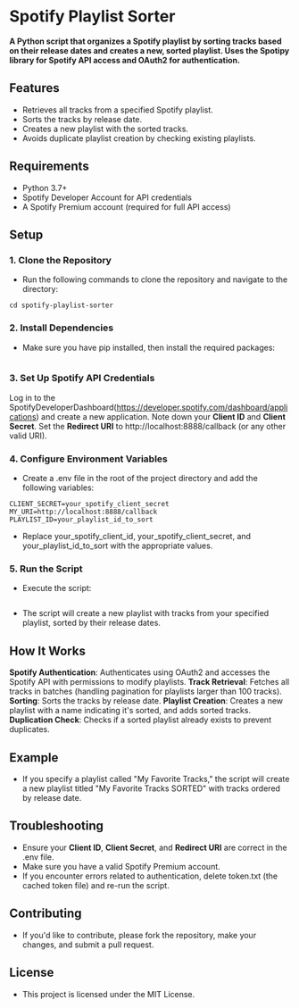 # Spotify Playlist Sorter

**A Python script that organizes a Spotify playlist by sorting tracks based on their release dates and creates a new, sorted playlist. Uses the Spotipy library for Spotify API access and OAuth2 for authentication.**

## Features

- Retrieves all tracks from a specified Spotify playlist.
- Sorts the tracks by release date.
- Creates a new playlist with the sorted tracks.
- Avoids duplicate playlist creation by checking existing playlists.

## Requirements

- Python 3.7+
- Spotify Developer Account for API credentials
- A Spotify Premium account (required for full API access)

## Setup

### 1. Clone the Repository

- Run the following commands to clone the repository and navigate to the directory:

``` git clone https://github.com/your-username/spotify-playlist-sorter.git
cd spotify-playlist-sorter
```

### 2. Install Dependencies

- Make sure you have pip installed, then install the required packages:

``` pip install spotipy python-dotenv
```

### 3. Set Up Spotify API Credentials

Log in to the SpotifyDeveloperDashboard(https://developer.spotify.com/dashboard/applications) and create a new application.
Note down your **Client ID** and **Client Secret**.
Set the **Redirect URI** to http://localhost:8888/callback (or any other valid URI).
### 4. Configure Environment Variables

- Create a .env file in the root of the project directory and add the following variables:

``` CLIENT_ID=your_spotify_client_id
CLIENT_SECRET=your_spotify_client_secret
MY_URI=http://localhost:8888/callback
PLAYLIST_ID=your_playlist_id_to_sort
```

- Replace your_spotify_client_id, your_spotify_client_secret, and your_playlist_id_to_sort with the appropriate values.

### 5. Run the Script

- Execute the script:

``` python main.py
```

- The script will create a new playlist with tracks from your specified playlist, sorted by their release dates.

## How It Works

**Spotify Authentication**: Authenticates using OAuth2 and accesses the Spotify API with permissions to modify playlists.
**Track Retrieval**: Fetches all tracks in batches (handling pagination for playlists larger than 100 tracks).
**Sorting**: Sorts the tracks by release date.
**Playlist Creation**: Creates a new playlist with a name indicating it's sorted, and adds sorted tracks.
**Duplication Check**: Checks if a sorted playlist already exists to prevent duplicates.
## Example

- If you specify a playlist called "My Favorite Tracks," the script will create a new playlist titled "My Favorite Tracks SORTED" with tracks ordered by release date.

## Troubleshooting

- Ensure your **Client ID**, **Client Secret**, and **Redirect URI** are correct in the .env file.
- Make sure you have a valid Spotify Premium account.
- If you encounter errors related to authentication, delete token.txt (the cached token file) and re-run the script.

## Contributing

- If you'd like to contribute, please fork the repository, make your changes, and submit a pull request.

## License

- This project is licensed under the MIT License.

